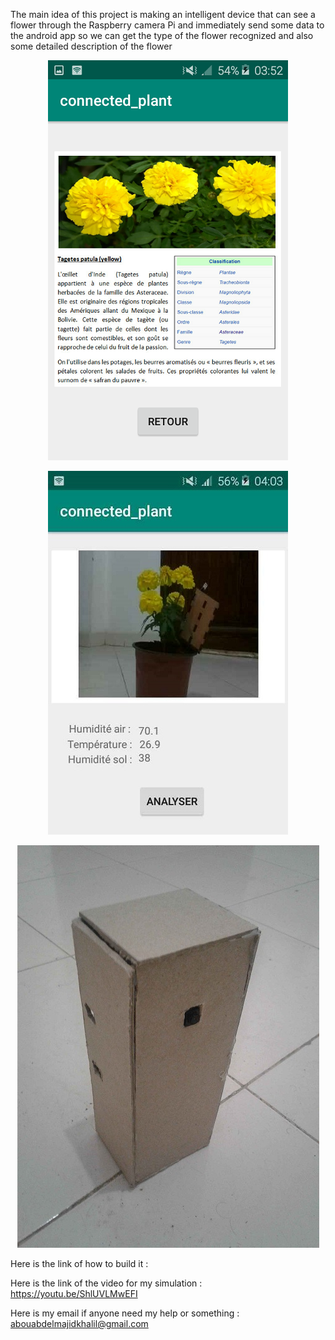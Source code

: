 The main idea of this project is making an intelligent device that can see a flower through the Raspberry camera Pi and immediately send some data to the android app so we can get the type of the flower recognized and also some detailed description of the flower

<p align="center">
  <img src="/01.png">
</p>

<p align="center">
  <img src="/03.jpg">
</p>

<p align="center">
  <img src="/02.jpg">
</p>

Here is the link of how to build it : 

Here is the link of the video for my simulation : https://youtu.be/ShlUVLMwEFI

Here is my email if anyone need my help or something : abouabdelmajidkhalil@gmail.com

